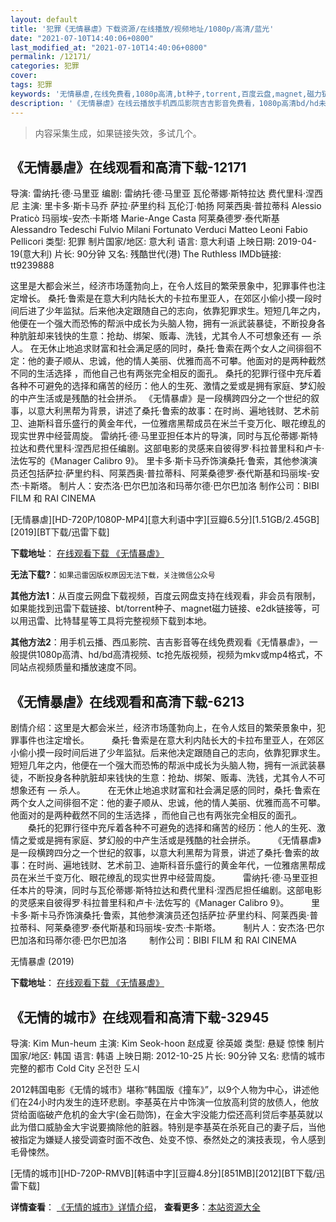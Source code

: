 ```yaml
---
layout: default
title: '犯罪《无情暴虐》下载资源/在线播放/视频地址/1080p/高清/蓝光'
date: "2021-07-10T14:40:06+0800"
last_modified_at: "2021-07-10T14:40:06+0800"
permalink: /12171/
categories: 犯罪
cover:
tags: 犯罪
keywords: '无情暴虐,在线免费看,1080p高清,bt种子,torrent,百度云盘,magnet,磁力链,迅雷下载资源'
description: '《无情暴虐》在线云播放手机西瓜影院吉吉影音免费看，1080p高清bd/hd未删减完整版和tc抢先枪版，mkv/mp4格式，附带bt/torrent种子、magnet/磁力链、百度云盘、网盘资源迅雷下载链接'
---
```


>内容采集生成，如果链接失效，多试几个。


## 《无情暴虐》在线观看和高清下载-12171

导演: 雷纳托·德·马里亚 编剧: 雷纳托·德·马里亚 瓦伦蒂娜·斯特拉达 费代里科·涅西尼 主演: 里卡多·斯卡马乔 萨拉·萨里约科 瓦伦汀·帕扬 阿莱西奥·普拉蒂科 Alessio Praticò 玛丽埃-安杰·卡斯塔 Marie-Ange Casta 阿莱桑德罗·泰代斯基 Alessandro Tedeschi Fulvio Milani Fortunato Verduci Matteo Leoni Fabio Pellicori 类型: 犯罪 制片国家/地区: 意大利 语言: 意大利语 上映日期: 2019-04-19(意大利) 片长: 90分钟 又名: 残酷世代(港) The Ruthless IMDb链接: tt9239888

这里是大都会米兰，经济市场蓬勃向上，在令人炫目的繁荣景象中，犯罪事件也注定增长。 桑托·鲁索是在意大利内陆长大的卡拉布里亚人，在郊区小偷小摸一段时间后进了少年监狱。后来他决定跟随自己的志向，依靠犯罪求生。短短几年之内，他便在一个强大而恐怖的帮派中成长为头脑人物，拥有一派武装暴徒，不断投身各种肮脏却来钱快的生意：抢劫、绑架、贩毒、洗钱，尤其令人不可想象还有 — 杀人。 在无休止地追求财富和社会满足感的同时，桑托·鲁索在两个女人之间徘徊不定：他的妻子顺从、忠诚，他的情人美丽、优雅而高不可攀。他面对的是两种截然不同的生活选择 ，而他自己也有两张完全相反的面孔。 桑托的犯罪行径中充斥着各种不可避免的选择和痛苦的经历：他人的生死、激情之爱或是拥有家庭、梦幻般的中产生活或是残酷的社会拼杀。 《无情暴虐》是一段横跨四分之一个世纪的叙事，以意大利黑帮为背景，讲述了桑托·鲁索的故事：在时尚、遍地钱财、艺术前卫、迪斯科音乐盛行的黄金年代，一位雅痞黑帮成员在米兰千变万化、眼花缭乱的现实世界中经营周旋。 雷纳托·德·马里亚担任本片的导演，同时与瓦伦蒂娜·斯特拉达和费代里科·涅西尼担任编剧。这部电影的灵感来自彼得罗·科拉普里科和卢卡·法佐写的《Manager Calibro 9》。 里卡多·斯卡马乔饰演桑托·鲁索，其他参演演员还包括萨拉·萨里约科、阿莱西奥·普拉蒂科、阿莱桑德罗·泰代斯基和玛丽埃-安杰·卡斯塔。 制片人：安杰洛·巴尔巴加洛和玛蒂尔德·巴尔巴加洛 制作公司：BIBI FILM 和 RAI CINEMA


[无情暴虐][HD-720P/1080P-MP4][意大利语中字][豆瓣6.5分][1.51GB/2.45GB][2019][BT下载/迅雷下载]

**下载地址**： [在线观看下载 《无情暴虐》](https://www.btdx8.com/torrent/wqbn_2019.html) 


**无法下载?**：`如果迅雷因版权原因无法下载，关注微信公众号 `

**其他方法1**：从百度云网盘下载视频，百度云网盘支持在线观看，非会员有限制，如果能找到迅雷下载链接、bt/torrent种子、magnet磁力链接、e2dk链接等，可以用迅雷、比特彗星等工具将完整视频下载到本地。

**其他方法2**：用手机云播、西瓜影院、吉吉影音等在线免费观看《无情暴虐》，一般提供1080p高清、hd/bd高清视频、tc抢先版视频，视频为mkv或mp4格式，不同站点视频质量和播放速度不同。


## 《无情暴虐》在线观看和高清下载-6213

剧情介绍：这里是大都会米兰，经济市场蓬勃向上，在令人炫目的繁荣景象中，犯罪事件也注定增长。  　　桑托·鲁索是在意大利内陆长大的卡拉布里亚人，在郊区小偷小摸一段时间后进了少年监狱。后来他决定跟随自己的志向，依靠犯罪求生。短短几年之内，他便在一个强大而恐怖的帮派中成长为头脑人物，拥有一派武装暴徒，不断投身各种肮脏却来钱快的生意：抢劫、绑架、贩毒、洗钱，尤其令人不可想象还有 — 杀人。  　　在无休止地追求财富和社会满足感的同时，桑托·鲁索在两个女人之间徘徊不定：他的妻子顺从、忠诚，他的情人美丽、优雅而高不可攀。他面对的是两种截然不同的生活选择 ，而他自己也有两张完全相反的面孔。  　　桑托的犯罪行径中充斥着各种不可避免的选择和痛苦的经历：他人的生死、激情之爱或是拥有家庭、梦幻般的中产生活或是残酷的社会拼杀。  　　《无情暴虐》是一段横跨四分之一个世纪的叙事，以意大利黑帮为背景，讲述了桑托·鲁索的故事：在时尚、遍地钱财、艺术前卫、迪斯科音乐盛行的黄金年代，一位雅痞黑帮成员在米兰千变万化、眼花缭乱的现实世界中经营周旋。  　　雷纳托·德·马里亚担任本片的导演，同时与瓦伦蒂娜·斯特拉达和费代里科·涅西尼担任编剧。这部电影的灵感来自彼得罗·科拉普里科和卢卡·法佐写的《Manager Calibro 9》。  　　里卡多·斯卡马乔饰演桑托·鲁索，其他参演演员还包括萨拉·萨里约科、阿莱西奥·普拉蒂科、阿莱桑德罗·泰代斯基和玛丽埃-安杰·卡斯塔。  　　制片人：安杰洛·巴尔巴加洛和玛蒂尔德·巴尔巴加洛  　　制作公司：BIBI FILM 和 RAI CINEMA


无情暴虐 (2019)

**下载地址**： [在线观看下载 《无情暴虐》](https://www.btbtdy.me/btdy/dy15212.html) 


## 《无情的城市》在线观看和高清下载-32945

导演: Kim Mun-heum 主演: Kim Seok-hoon 赵成夏 徐英姬 类型: 悬疑 惊悚 制片国家/地区: 韩国 语言: 韩语 上映日期: 2012-10-25 片长: 90分钟 又名: 悲情的城市 完整的都市 Cold City 온전한 도시

2012韩国电影《无情的城市》堪称“韩国版《撞车》”，以9个人物为中心，讲述他们在24小时内发生的连环悲剧。李基英在片中饰演一位放高利贷的放债人，他放贷给面临破产危机的金大宇(金石勋饰)，在金大宇没能力偿还高利贷后李基英就以此为借口威胁金大宇说要摘除他的脏器。特别是李基英在杀死自己的妻子后，当他被指定为嫌疑人接受调查时面不改色、处变不惊、泰然处之的演技表现，令人感到毛骨悚然。


[无情的城市][HD-720P-RMVB][韩语中字][豆瓣4.8分][851MB][2012][BT下载/迅雷下载]

**详情查看**： [《无情的城市》详情介绍](/movie/32945/)， **查看更多**：[本站资源大全](/movie/t/all/)

